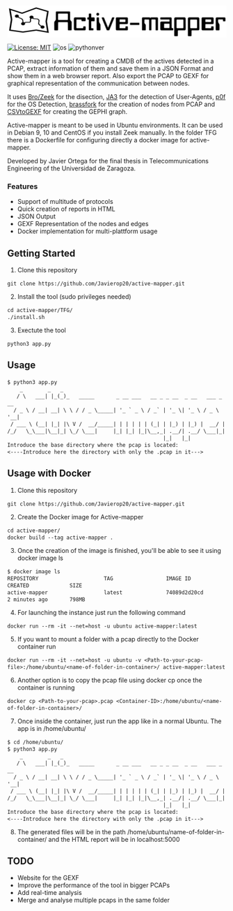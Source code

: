 <img align="center" src="https://github.com/Javierop20/active-mapper/blob/master/TFG/images/logo.PNG">

[![License: MIT](https://img.shields.io/badge/License-MIT-yellow.svg)](https://opensource.org/licenses/MIT)
![os](https://img.shields.io/badge/OS-Linux,%20macOS-yellow.svg)
![pythonver](https://img.shields.io/badge/python-3.6%2B-blue.svg)

Active-mapper is a tool for creating a CMDB of the actives detected in a PCAP, extract information of them and save them in a JSON Format and show them in a web browser report.
Also export the PCAP to GEXF for graphical representation of the communication between nodes.

It uses [Bro/Zeek](https://github.com/bro/bro) for the disection, [JA3](https://github.com/salesforce/ja3) for the detection of User-Agents, [p0f](https://github.com/p0f/p0f) for the OS Detection, [brassfork](https://github.com/mikkolehtisalo/brassfork) for the creation of nodes from PCAP and [CSVtoGEXF](https://github.com/oerpli/CSVtoGEXF) for creating the GEPHI graph.

Active-mapper is meant to be used in Ubuntu environments. It can be used in Debian 9, 10 and CentOS if you install Zeek manually. In the folder TFG there is a Dockerfile for configuring directly a docker image for active-mapper.

Developed by Javier Ortega for the final thesis in Telecommunications Engineering of the Universidad de Zaragoza.

### Features
- Support of multitude of protocols
- Quick creation of reports in HTML
- JSON Output
- GEXF Representation of the nodes and edges
- Docker implementation for multi-plattform usage

## Getting Started

1. Clone this repository

```buildoutcfg
git clone https://github.com/Javierop20/active-mapper.git
```

2. Install the tool (sudo privileges needed)

```buildoutcfg
cd active-mapper/TFG/
./install.sh
```

3. Exectute the tool

```buildoutcfg
python3 app.py
```

## Usage

```buildoutcfg
$ python3 app.py
    _        _   _
   / \   ___| |_(_)_   _____       _ __ ___   __ _ _ __  _ __   ___ _ __
  / _ \ / __| __| \ \ / / _ \_____| '_ ` _ \ / _` | '_ \| '_ \ / _ \ '__|
 / ___ \ (__| |_| |\ V /  __/_____| | | | | | (_| | |_) | |_) |  __/ |
/_/   \_\___|\__|_| \_/ \___|     |_| |_| |_|\__,_| .__/| .__/ \___|_|
                                                  |_|   |_|
Introduce the base directory where the pcap is located:
<----Introduce here the directory with only the .pcap in it--->

```

## Usage with Docker

1. Clone this repository

```buildoutcfg
git clone https://github.com/Javierop20/active-mapper.git
```

2. Create the Docker image for Active-mapper

```buildoutcfg
cd active-mapper/
docker build --tag active-mapper .
```

3. Once the creation of the image is finished, you'll be able to see it using docker image ls

```buildoutcfg
$ docker image ls
REPOSITORY                     TAG                 IMAGE ID            CREATED             SIZE
active-mapper                  latest              74089d2d20cd        2 minutes ago       798MB
```

4. For launching the instance just run the following command

```buildoutcfg
docker run --rm -it --net=host -u ubuntu active-mapper:latest
```

5. If you want to mount a folder with a pcap directly to the Docker container run

```buildoutcfg
docker run --rm -it --net=host -u ubuntu -v <Path-to-your-pcap-file>:/home/ubuntu/<name-of-folder-in-container>/ active-mapper:latest
```

6. Another option is to copy the pcap file using docker cp once the container is running

```buildoutcfg
docker cp <Path-to-your-pcap>.pcap <Container-ID>:/home/ubuntu/<name-of-folder-in-container>/
```

7. Once inside the container, just run the app like in a normal Ubuntu. The app is in /home/ubuntu/

```buildoutcfg
$ cd /home/ubuntu/
$ python3 app.py
    _        _   _
   / \   ___| |_(_)_   _____       _ __ ___   __ _ _ __  _ __   ___ _ __
  / _ \ / __| __| \ \ / / _ \_____| '_ ` _ \ / _` | '_ \| '_ \ / _ \ '__|
 / ___ \ (__| |_| |\ V /  __/_____| | | | | | (_| | |_) | |_) |  __/ |
/_/   \_\___|\__|_| \_/ \___|     |_| |_| |_|\__,_| .__/| .__/ \___|_|
                                                  |_|   |_|
Introduce the base directory where the pcap is located:
<----Introduce here the directory with only the .pcap in it--->

```

8. The generated files will be in the path /home/ubuntu/name-of-folder-in-container/ and the HTML report will be in localhost:5000


## TODO
- Website for the GEXF
- Improve the performance of the tool in bigger PCAPs
- Add real-time analysis
- Merge and analyse multiple pcaps in the same folder
